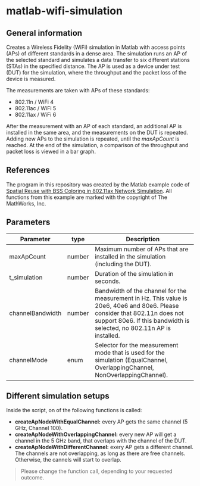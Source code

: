 # matlab-wifi-simulation

## General information

Creates a Wireless Fidelity (WiFi) simulation in Matlab with access points (APs) of different standards in a dense area. The simulation runs an AP of the selected standard and simulates a data transfer to six different stations (STAs) in the specified distance. The AP is used as a device under test (DUT) for the simulation, where the throughput and the packet loss of the device is measured.

The measurements are taken with APs of these standards:

* 802.11n / WiFi 4
* 802.11ac / WiFi 5
* 802.11ax / WiFi 6

After the measurement with an AP of each standard, an additional AP is installed in the same area, and the measurements on the DUT is repeated. Adding new APs to the simulation is repeated, until the _maxApCount_ is reached. At the end of the simulation, a comparison of the throughput and packet loss is viewed in a bar graph.

## References

The program in this repository was created by the Matlab example code
of [Spatial Reuse with BSS Coloring in 802.11ax Network Simulation](https://www.mathworks.com/help/wlan/ug/spatial-reuse-with-bss-coloring-in-an-802.11ax-network-simulation.html).
All functions from this example are marked with the copyright of The MathWorks, Inc.

## Parameters

| Parameter        | type   | Description                                                                                                                                                                                           |
|------------------|--------|-------------------------------------------------------------------------------------------------------------------------------------------------------------------------------------------------------|
| maxApCount       | number | Maximum number of APs that are installed in the simulation (including the DUT).                                                                                                                       |
| t_simulation     | number | Duration of the simulation in seconds.                                                                                                                                                                |
| channelBandwidth | number | Bandwidth of the channel for the measurement in Hz. This value is 20e6, 40e6 and 80e6. Please consider that 802.11n does not support 80e6. If this bandwidth is selected, no 802.11n AP is installed. |
| channelMode      | enum   | Selector for the measurement mode that is used for the simulation (EqualChannel, OverlappingChannel, NonOverlappingChannel).                                                                          |

## Different simulation setups

Inside the script, on of the following functions is called:

* **createApNodeWithEqualChannel:** every AP gets the same channel (5 GHz, Channel 100).
* **createApNodeWithOverlappingChannel:** every new AP will get a channel in the 5 GHz band, that overlaps with the channel of the DUT.
* **createApNodeWithDifferentChannel:** exery AP gets a different channel. The channels are not overlapping, as long as there are free channels. Otherwise, the cannels will start to overlap.

> Please change the function call, depending to your requested outcome.
